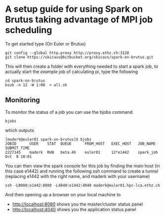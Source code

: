 # A setup guide for using Spark on Brutus taking advantage of MPI job scheduling

To get started type (On Euler or Brutus)
```
git config --global http.proxy http://proxy.ethz.ch:3128
git clone https://skicavs@bitbucket.org/skicavs/spark-on-brutus.git
```

This will then create a folder with everything needed to start a spark job, to actually start the *example* job of calculating pi, type the following

```
cd spark-on-brutus
bsub -n 12 -W 1:00  < all.sh
```

## Monitoring

To monitor the status of a job you can use the bjobs command
```
bjobs
```
which outputs
```
[maderk@euler01 spark-on-brutus]$ bjobs
JOBID      USER    STAT  QUEUE      FROM_HOST   EXEC_HOST   JOB_NAME   SUBMIT_TIME
2227145    maderk  RUN   beta.4h    euler01     12*e1442    spark_job  Oct  8 18:01
```

You can then view the spark console for this job by finding the main host (in this case e1442) and running the following ssh command to create a tunnel (replacing e1442 with the right name, and maderk with your username)
```
ssh -L8080:e1442:8080 -L4040:e1442:4040 maderk@euler01.hpc-lca.ethz.ch 
```

And then opening up a browser on your local machine to
* [http://localhost:8080](http://localhost:8080)  shows you the master/cluster status panel
* [http://localhost:4040](http://localhost:4040)  shows you the application status panel